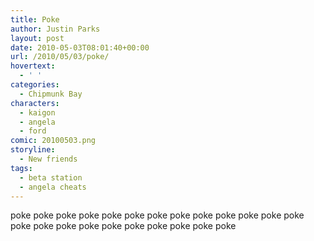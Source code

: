 ```yaml
---
title: Poke
author: Justin Parks
layout: post
date: 2010-05-03T08:01:40+00:00
url: /2010/05/03/poke/
hovertext:
  - ' '
categories:
  - Chipmunk Bay
characters:
  - kaigon
  - angela
  - ford
comic: 20100503.png 
storyline:
  - New friends
tags:
  - beta station
  - angela cheats
---
```

poke poke poke poke poke poke poke poke poke poke poke poke poke poke poke poke poke poke poke poke poke poke poke